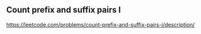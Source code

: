 ## Count prefix and suffix pairs I
https://leetcode.com/problems/count-prefix-and-suffix-pairs-i/description/
